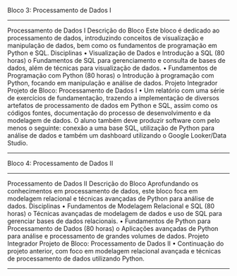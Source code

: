 Bloco 3: Processamento de Dados I
________________________________________
Processamento de Dados I
Descrição do Bloco
Este bloco é dedicado ao processamento de dados, introduzindo conceitos de visualização e manipulação de dados, bem como os fundamentos de programação em Python e SQL.
Disciplinas
•	Visualização de Dados e Introdução a SQL (80 horas)
o	Fundamentos de SQL para gerenciamento e consulta de bases de dados, além de técnicas para visualização de dados.
•	Fundamentos de Programação com Python (80 horas)
o	Introdução à programação com Python, focando em manipulação e análise de dados.
Projeto Integrador
Projeto de Bloco: Processamento de Dados I
•	Um relatório com uma série de exercícios de fundamentação, trazendo a implementação de diversos artefatos de processamento de dados em Python e SQL, assim como os códigos fontes, documentação do processo de desenvolvimento e da modelagem de dados. O aluno também deve produzir software com pelo menos o seguinte: conexão a uma base SQL, utilização de Python para análise de dados e também um dashboard utilizando o Google Looker/Data Studio.
________________________________________
Bloco 4: Processamento de Dados II
________________________________________
Processamento de Dados II
Descrição do Bloco
Aprofundando os conhecimentos em processamento de dados, este bloco foca em modelagem relacional e técnicas avançadas de Python para análise de dados.
Disciplinas
•	Fundamentos de Modelagem Relacional e SQL (80 horas)
o	Técnicas avançadas de modelagem de dados e uso de SQL para gerenciar bases de dados relacionais.
•	Fundamentos de Python para Processamento de Dados (80 horas)
o	Aplicações avançadas de Python para análise e processamento de grandes volumes de dados.
Projeto Integrador
Projeto de Bloco: Processamento de Dados II
•	Continuação do projeto anterior, com foco em modelagem relacional avançada e técnicas de processamento de dados utilizando Python.
________________________________________

